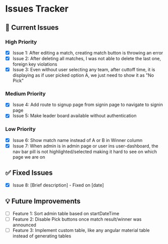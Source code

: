 # Issues Tracker

## 🐛 Current Issues

### High Priority
- [X] Issue 1: After editing a match, creating match button is throwing an error
- [X] Issue 2: After deleting all matches, I was not able to delete the last one, foreign key violations
- [X] Issue 3: Even without user selecting any team, after cuttoff time, it is displaying as if user picked option A, we just need to show it as "No Pick"

### Medium Priority  
- [X] Issue 4: Add route to signup page from signin page to navigate to signin page
- [X] Issue 5: Make leader board available without authentication

### Low Priority
- [X] Issue 6: Show match name instead of A or B in Winner column
- [X] Issue 7: When admin is in admin page or user ins user-dashboard, the nav bar pill is not highlighted/selected making it hard to see on which page we are on

## ✅ Fixed Issues
- [x] Issue 8: [Brief description] - Fixed on [date]

## 💡 Future Improvements
- [ ] Feature 1: Sort admin table based on startDateTime
- [ ] Feature 2: Disable Pick buttons once match result/winner was announced
- [ ] Feature 3: Implement custom table, like any angular material table instead of generating tables
